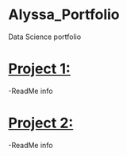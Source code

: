 # Alyssa_Portfolio
Data Science portfolio

# [Project 1:](link)
-ReadMe info

# [Project 2:](link)
-ReadMe info
